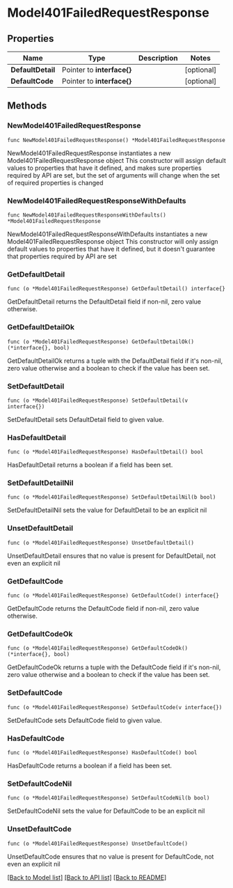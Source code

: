 # Model401FailedRequestResponse

## Properties

Name | Type | Description | Notes
------------ | ------------- | ------------- | -------------
**DefaultDetail** | Pointer to **interface{}** |  | [optional] 
**DefaultCode** | Pointer to **interface{}** |  | [optional] 

## Methods

### NewModel401FailedRequestResponse

`func NewModel401FailedRequestResponse() *Model401FailedRequestResponse`

NewModel401FailedRequestResponse instantiates a new Model401FailedRequestResponse object
This constructor will assign default values to properties that have it defined,
and makes sure properties required by API are set, but the set of arguments
will change when the set of required properties is changed

### NewModel401FailedRequestResponseWithDefaults

`func NewModel401FailedRequestResponseWithDefaults() *Model401FailedRequestResponse`

NewModel401FailedRequestResponseWithDefaults instantiates a new Model401FailedRequestResponse object
This constructor will only assign default values to properties that have it defined,
but it doesn't guarantee that properties required by API are set

### GetDefaultDetail

`func (o *Model401FailedRequestResponse) GetDefaultDetail() interface{}`

GetDefaultDetail returns the DefaultDetail field if non-nil, zero value otherwise.

### GetDefaultDetailOk

`func (o *Model401FailedRequestResponse) GetDefaultDetailOk() (*interface{}, bool)`

GetDefaultDetailOk returns a tuple with the DefaultDetail field if it's non-nil, zero value otherwise
and a boolean to check if the value has been set.

### SetDefaultDetail

`func (o *Model401FailedRequestResponse) SetDefaultDetail(v interface{})`

SetDefaultDetail sets DefaultDetail field to given value.

### HasDefaultDetail

`func (o *Model401FailedRequestResponse) HasDefaultDetail() bool`

HasDefaultDetail returns a boolean if a field has been set.

### SetDefaultDetailNil

`func (o *Model401FailedRequestResponse) SetDefaultDetailNil(b bool)`

 SetDefaultDetailNil sets the value for DefaultDetail to be an explicit nil

### UnsetDefaultDetail
`func (o *Model401FailedRequestResponse) UnsetDefaultDetail()`

UnsetDefaultDetail ensures that no value is present for DefaultDetail, not even an explicit nil
### GetDefaultCode

`func (o *Model401FailedRequestResponse) GetDefaultCode() interface{}`

GetDefaultCode returns the DefaultCode field if non-nil, zero value otherwise.

### GetDefaultCodeOk

`func (o *Model401FailedRequestResponse) GetDefaultCodeOk() (*interface{}, bool)`

GetDefaultCodeOk returns a tuple with the DefaultCode field if it's non-nil, zero value otherwise
and a boolean to check if the value has been set.

### SetDefaultCode

`func (o *Model401FailedRequestResponse) SetDefaultCode(v interface{})`

SetDefaultCode sets DefaultCode field to given value.

### HasDefaultCode

`func (o *Model401FailedRequestResponse) HasDefaultCode() bool`

HasDefaultCode returns a boolean if a field has been set.

### SetDefaultCodeNil

`func (o *Model401FailedRequestResponse) SetDefaultCodeNil(b bool)`

 SetDefaultCodeNil sets the value for DefaultCode to be an explicit nil

### UnsetDefaultCode
`func (o *Model401FailedRequestResponse) UnsetDefaultCode()`

UnsetDefaultCode ensures that no value is present for DefaultCode, not even an explicit nil

[[Back to Model list]](../README.md#documentation-for-models) [[Back to API list]](../README.md#documentation-for-api-endpoints) [[Back to README]](../README.md)


